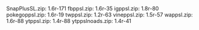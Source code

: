 SnapPlusSL.zip: 1.6r-171
fbppsl.zip: 1.6r-35
igppsl.zip: 1.8r-80
pokegoppsl.zip: 1.6r-19
twppsl.zip: 1.2r-63
vineppsl.zip: 1.5r-57
wappsl.zip: 1.6r-88
ytppsl.zip: 1.4r-88
ytppslnoads.zip: 1.4r-41

